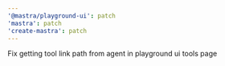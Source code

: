 ```yaml
---
'@mastra/playground-ui': patch
'mastra': patch
'create-mastra': patch
---
```


Fix getting tool link path from agent in playground ui tools page 
